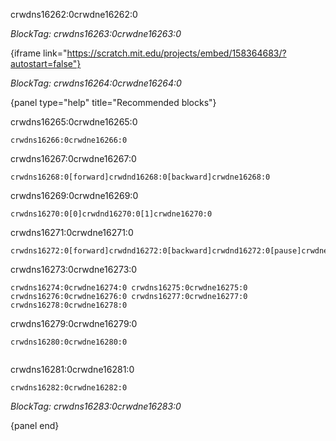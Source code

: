 crwdns16262:0crwdne16262:0

*BlockTag: crwdns16263:0crwdne16263:0*

{iframe link="https://scratch.mit.edu/projects/embed/158364683/?autostart=false"}

*BlockTag: crwdns16264:0crwdne16264:0*

{panel type="help" title="Recommended blocks"}

crwdns16265:0crwdne16265:0

<pre><code class="scratch:split:random">crwdns16266:0crwdne16266:0
</code></pre>

crwdns16267:0crwdne16267:0

<pre><code class="scratch:split:random">crwdns16268:0[forward]crwdnd16268:0[backward]crwdne16268:0
</code></pre>

crwdns16269:0crwdne16269:0

<pre><code class="scratch:split:random">crwdns16270:0[0]crwdnd16270:0[1]crwdne16270:0
</code></pre>

crwdns16271:0crwdne16271:0

<pre><code class="scratch:split:random">crwdns16272:0[forward]crwdnd16272:0[backward]crwdnd16272:0[pause]crwdne16272:0
</code></pre>

crwdns16273:0crwdne16273:0

<pre><code class="scratch:split:random">crwdns16274:0crwdne16274:0 crwdns16275:0crwdne16275:0 crwdns16276:0crwdne16276:0 crwdns16277:0crwdne16277:0 crwdns16278:0crwdne16278:0
</code></pre>

crwdns16279:0crwdne16279:0

<pre><code class="scratch:split:random">crwdns16280:0crwdne16280:0

</code></pre>

crwdns16281:0crwdne16281:0

<pre><code class="scratch:split:random">crwdns16282:0crwdne16282:0
</code></pre>

*BlockTag: crwdns16283:0crwdne16283:0*

{panel end}